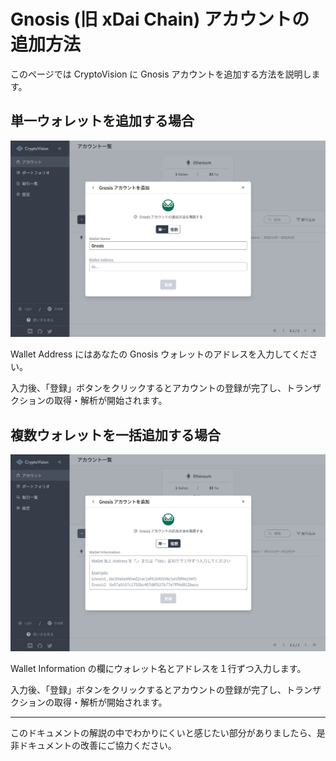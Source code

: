 # Gnosis (旧 xDai Chain) アカウントの追加方法

このページでは CryptoVision に Gnosis アカウントを追加する方法を説明します。

## 単一ウォレットを追加する場合

![](../../assets/img/account-chain-gnosis-ja-1.jpg)

Wallet Address にはあなたの Gnosis ウォレットのアドレスを入力してください。

入力後、「登録」ボタンをクリックするとアカウントの登録が完了し、トランザクションの取得・解析が開始されます。

## 複数ウォレットを一括追加する場合

![](../../assets/img/account-chain-gnosis-ja-2.jpg)

Wallet Information の欄にウォレット名とアドレスを１行ずつ入力します。

入力後、「登録」ボタンをクリックするとアカウントの登録が完了し、トランザクションの取得・解析が開始されます。

---

このドキュメントの解説の中でわかりにくいと感じたい部分がありましたら、是非ドキュメントの改善にご協力ください。
